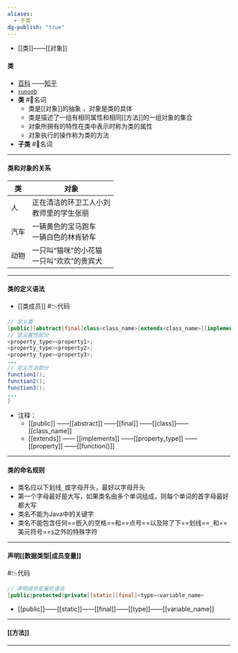 ```yaml
---
aliases:
  - 子类
dg-publish: "true"
---
```

- [[类]]——[[对象]] 
#### 类
- [百科](https://www.w3cschool.cn/java/java-object-classes.html) ——[知乎](https://zhuanlan.zhihu.com/p/616498007) 
- [`runoob`](https://www.runoob.com/java/java-object-classes.html) 
- **类** #📗名词 
	- 类是[[对象]]的抽象 ，对象是类的具体
	- 类是描述了一组有相同属性和相同[[方法]]的一组对象的集合
	- 对象所拥有的特性在类中表示时称为类的属性
	- 对象执行的操作称为类的方法
- **子类** #📗名词 
- ---
#### 类和对象的关系

| 类   | 对象                         |
| --- | -------------------------- |
| 人   | 正在清洁的环卫工人小刘<br>教师里的学生张丽    |
| 汽车  | 一辆黄色的宝马跑车<br>一辆白色的林肯轿车     |
| 动物  | 一只叫“猫咪”的小花猫<br>一只叫“欢欢”的贵宾犬 |

-- - 
#### 类的定义语法
-  [[类成员]] #📉代码 
```java
// 定义类
[public][abstract|final]class<class_name>[extends<class_name>][implements<interface_name>]{
// 定义属性部分
<property_type><property1>;
<property_type><property2>;
<property_type><property3>;
...
// 定义方法部分
function1();
function2();
function3();
...
}
```
- 注释：
	- [[public]] ——[[abstract]] ——[[final]] ——[[class]]——[[class_name]]
	- [[extends]] —— [[implements]] ——[[property_type]] ——[[property]] ——[[function()]] 
--- 
#### 类的命名规则
- 类名应以下划线`_`或字母开头，最好以字母开头
- 第一个字母最好是大写，如果类名由多个单词组成，则每个单词的首字母最好都大写
- 类名不能为Java中的关键字
- 类名不能包含任何==嵌入的空格==和==点号==以及除了下==划线==`_`和==美元符号==`$`之外的特殊字符
- ---
#### 声明[[数据类型|成员变量]]    
#📉代码 
```java
// 声明成员变量的语法
[public|protected|private][static][final]<type><variable_name>
```
- [[public]]——[[static]]——[[final]]——[[type]]——[[variable_name]] 
- --- 
#### [[方法]]  

---